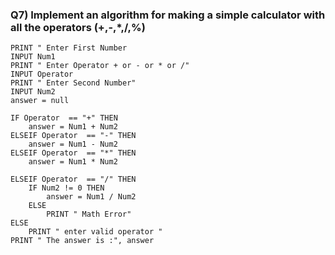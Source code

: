 ### Q7) Implement an algorithm for making a simple calculator with all the operators (+,-,*,/,%) 
````
PRINT " Enter First Number
INPUT Num1
PRINT " Enter Operator + or - or * or /"
INPUT Operator
PRINT " Enter Second Number"
INPUT Num2
answer = null

IF Operator  == "+" THEN 
	answer = Num1 + Num2
ELSEIF Operator  == "-" THEN 
	answer = Num1 - Num2
ELSEIF Operator  == "*" THEN 
	answer = Num1 * Num2

ELSEIF Operator  == "/" THEN 
	IF Num2 != 0 THEN
		answer = Num1 / Num2
	ELSE 
		PRINT " Math Error"
ELSE 
	PRINT " enter valid operator "
PRINT " The answer is :", answer
````
